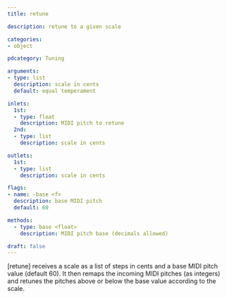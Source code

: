 ```yaml
---
title: retune

description: retune to a given scale

categories:
- object

pdcategory: Tuning

arguments:
- type: list
  description: scale in cents
  default: equal temperament

inlets:
  1st:
  - type: float
    description: MIDI pitch to retune
  2nd:
  - type: list
    description: scale in cents

outlets:
  1st:
  - type: list
    description: scale in cents

flags:
- name: -base <f>
  description: base MIDI pitch 
  default: 60

methods:
  - type: base <float>
    description: MIDI pitch base (decimals allowed)

draft: false
---
```


[retune] receives a scale as a list of steps in cents and a base MIDI pitch value (default 60). It then remaps the incoming MIDI pitches (as integers) and retunes the pitches above or below the base value according to the scale.

